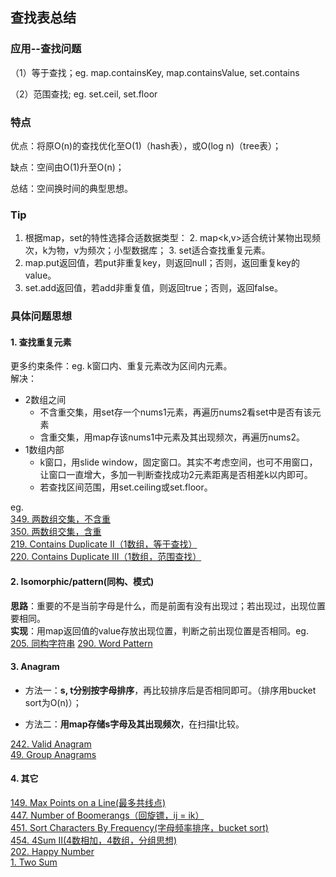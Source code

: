 ## 查找表总结

### 应用--查找问题
（1）等于查找；eg. map.containsKey, map.containsValue, set.contains

（2）范围查找; eg. set.ceil, set.floor

### 特点
优点：将原O(n)的查找优化至O(1)（hash表），或O(log n)（tree表）；

缺点：空间由O(1)升至O(n)；

总结：空间换时间的典型思想。

### Tip
1. 根据map，set的特性选择合适数据类型：
	2. map<k,v>适合统计某物出现频次，k为物，v为频次；小型数据库；
	3. set适合查找重复元素。
2. map.put返回值，若put非重复key，则返回null；否则，返回重复key的value。
3. set.add返回值，若add非重复值，则返回true；否则，返回false。

### 具体问题思想
#### 1. 查找重复元素
更多约束条件：eg. k窗口内、重复元素改为区间内元素。  
解决：  

* 2数组之间
	* 不含重交集，用set存一个nums1元素，再遍历nums2看set中是否有该元素
	* 含重交集，用map存该nums1中元素及其出现频次，再遍历nums2。
* 1数组内部
	* k窗口，用slide window，固定窗口。其实不考虑空间，也可不用窗口，让窗口一直增大，多加一判断查找成功2元素距离是否相差k以内即可。
	* 若查找区间范围，用set.ceiling或set.floor。   

eg.  
[349. 两数组交集，不含重](https://github.com/zhangbotong/LeetCode/blob/master/problems/2.%20Hash-Table/349.%20Intersection%20of%20Two%20Arrays%EF%BC%88%E4%B8%A4%E6%95%B0%E7%BB%84%E4%BA%A4%E9%9B%86%EF%BC%8C%E4%B8%8D%E5%90%AB%E9%87%8D%EF%BC%89.md)  
[350. 两数组交集，含重](https://github.com/zhangbotong/LeetCode/blob/master/problems/2.%20Hash-Table/350.%20Intersection%20of%20Two%20Arrays%20II(%E4%B8%A4%E6%95%B0%E7%BB%84%E4%BA%A4%E9%9B%86%EF%BC%8C%E5%90%AB%E9%87%8D).md)  
[219. Contains Duplicate II（1数组，等于查找）](https://github.com/zhangbotong/LeetCode/blob/master/problems/2.%20Hash-Table/219.%20Contains%20Duplicate%20II.md)  
[220. Contains Duplicate III（1数组，范围查找）](https://github.com/zhangbotong/LeetCode/blob/master/problems/2.%20Hash-Table/220.%20Contains%20Duplicate%20III(%E8%8C%83%E5%9B%B4%E6%9F%A5%E6%89%BE).md)

#### 2. Isomorphic/pattern(同构、模式)
**思路**：重要的不是当前字母是什么，而是前面有没有出现过；若出现过，出现位置要相同。  
**实现**：用map返回值的value存放出现位置，判断之前出现位置是否相同。eg.  
[205. 同构字符串](https://github.com/zhangbotong/LeetCode/blob/master/problems/2.%20Hash-Table/205.%20Isomorphic%20Strings(%E5%90%8C%E6%9E%84%E5%AD%97%E7%AC%A6%E4%B8%B2%EF%BC%89.md))  
[290. Word Pattern](https://github.com/zhangbotong/LeetCode/blob/master/problems/2.%20Hash-Table/290.%20Word%20Pattern%20.md)


#### 3. Anagram
* 方法一：**s, t分别按字母排序**，再比较排序后是否相同即可。（排序用bucket sort为O(n)）；

* 方法二：**用map存储s字母及其出现频次**，在扫描t比较。

[242. Valid Anagram](https://github.com/zhangbotong/LeetCode/blob/master/problems/2.%20Hash-Table/242.%20Valid%20Anagram%20.md)  
[49. Group Anagrams](https://github.com/zhangbotong/LeetCode/blob/master/problems/2.%20Hash-Table/49.%20Group%20Anagrams%20.md)

#### 4. 其它
[149. Max Points on a Line(最多共线点)](https://github.com/zhangbotong/LeetCode/blob/master/problems/2.%20Hash-Table/149.%20Max%20Points%20on%20a%20Line(%E6%9C%80%E5%A4%9A%E5%85%B1%E7%BA%BF%E7%82%B9).md)  
[447. Number of Boomerangs（回旋镖，ij = ik）](https://github.com/zhangbotong/LeetCode/blob/master/problems/2.%20Hash-Table/447.%20Number%20of%20Boomerangs%EF%BC%88%E5%9B%9E%E6%97%8B%E9%95%96%EF%BC%8Cij%20%3D%20ik%EF%BC%89.md)  
[451. Sort Characters By Frequency(字母频率排序，bucket sort)](https://github.com/zhangbotong/LeetCode/blob/master/problems/2.%20Hash-Table/451.%20Sort%20Characters%20By%20Frequency(%E5%AD%97%E6%AF%8D%E9%A2%91%E7%8E%87%E6%8E%92%E5%BA%8F%EF%BC%8Cbucket%20sort).md)  
[454. 4Sum II(4数相加，4数组，分组思想)](https://github.com/zhangbotong/LeetCode/blob/master/problems/2.%20Hash-Table/454.%204Sum%20II(4%E6%95%B0%E7%9B%B8%E5%8A%A0%EF%BC%8C4%E6%95%B0%E7%BB%84%EF%BC%8C%E5%88%862%E7%BB%84).md)  
[202. Happy Number](https://github.com/zhangbotong/LeetCode/blob/master/problems/2.%20Hash-Table/202.%20Happy%20Number.md)  
[1. Two Sum](https://github.com/zhangbotong/LeetCode/blob/master/problems/2.%20Hash-Table/1.%20Two%20Sum%20.md)







